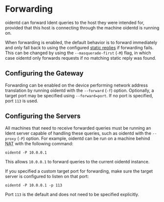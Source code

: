 <!--
Copyright (c)  2018-2020  Janik Rabe

Permission is granted to copy, distribute and/or modify this document
under the terms of the GNU Free Documentation License, Version 1.3
or any later version published by the Free Software Foundation;
with no Invariant Sections, no Front-Cover Texts, and no Back-Cover Texts.
A copy of the license is included in the file 'COPYING.DOC'
-->

# Forwarding

oidentd can forward Ident queries to the host they were intended for, provided
that this host is connecting through the machine oidentd is running on.

When forwarding is enabled, the default behavior is to forward immediately and
only fall back to using the configured [static replies][static-replies] if
forwarding fails.
This can be changed by using the `--masquerade-first` (`-M`) flag, in which
case oidentd only forwards requests if no matching static reply was found.

## Configuring the Gateway

Forwarding can be enabled on the device performing network address translation
by running oidentd with the `--forward` (`-f`) option.
Optionally, a target port may be specified using `--forward=port`.
If no port is specified, port `113` is used.

## Configuring the Servers

All machines that need to receive forwarded queries must be running an Ident
server capable of handling these queries, such as oidentd with the `--proxy`
(`-P`) option.
For example, oidentd can be run on a machine behind
<abbr title="Network Address Translation">NAT</abbr> with the following
command:

```
oidentd -P 10.0.0.1
```

This allows `10.0.0.1` to forward queries to the current oidentd instance.

If you specified a custom target port for forwarding, make sure the target
server is configured to listen on that port:

```
oidentd -P 10.0.0.1 -p 113
```

Port `113` is the default and does not need to be specified explicitly.

[static-replies]: static-replies.md
